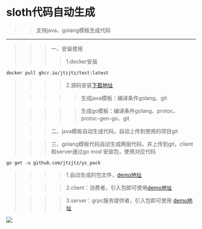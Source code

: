 sloth代码自动生成
====
>>支持java、golang模板生成代码
-----
>>>一、安装使用
>>>>1.docker安装
>
```dockerfile
docker pull ghcr.io/jtzjtz/test:latest
```
>>>>2.源码安装[下载地址](https://github.com/jtzjtz/sloth)
>
>>>>>生成java模板：编译条件golang、git
>
>>>>>生成go模板：编译条件golang、protoc、protoc-gen-go、git
>
>>>二、java模板自动生成代码，自动上传到使用的项目git
>
>>>三、golang模板代码自动生成两层代码，并上传到git，client和server通过go mod 安装包，使用对应代码
```gotemplate
go get -u github.com/jtzjtz/ys_pack
```
>>>>1.自动生成的包文件，[demo地址](https://github.com/jtzjtz/ys_pack)
>
>>>>2.client：消费者，引入包即可使用[demo地址](https://github.com/jtzjtz/ys_api)
>
>>>>3.server：grpc服务提供者，引入包即可使用 [demo地址](https://github.com/jtzjtz/ys_server)
>




![](https://upload-images.jianshu.io/upload_images/15839616-4c08ae064a0f723a.png)